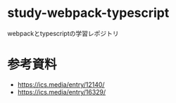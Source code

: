 # study-webpack-typescript
webpackとtypescriptの学習レポジトリ

# 参考資料
- https://ics.media/entry/12140/
- https://ics.media/entry/16329/

